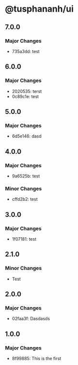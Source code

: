 # @tusphananh/ui

## 7.0.0

### Major Changes

- 735a3dd: test

## 6.0.0

### Major Changes

- 2020535: terst
- 0c89c1e: test

## 5.0.0

### Major Changes

- 6d5e146: dasd

## 4.0.0

### Major Changes

- 9a6525b: test

### Minor Changes

- cffd2b2: test

## 3.0.0

### Major Changes

- 1f07181: test

## 2.1.0

### Minor Changes

- Test

## 2.0.0

### Major Changes

- 02faa3f: Dasdasds

## 1.0.0

### Major Changes

- 8f99885: This is the first
